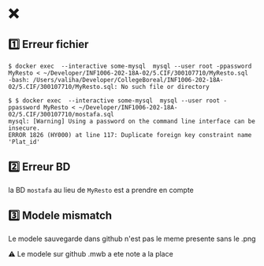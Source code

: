 # :x:

## :one: Erreur fichier

```
$ docker exec  --interactive some-mysql  mysql --user root -ppassword MyResto < ~/Developer/INF1006-202-18A-02/5.CIF/300107710/MyResto.sql 
-bash: /Users/valiha/Developer/CollegeBoreal/INF1006-202-18A-02/5.CIF/300107710/MyResto.sql: No such file or directory
```

```
$ $ docker exec  --interactive some-mysql  mysql --user root -ppassword MyResto < ~/Developer/INF1006-202-18A-02/5.CIF/300107710/mostafa.sql 
mysql: [Warning] Using a password on the command line interface can be insecure.
ERROR 1826 (HY000) at line 117: Duplicate foreign key constraint name 'Plat_id'
```

## :two: Erreur BD 

la BD `mostafa` au lieu de `MyResto` est a prendre en compte

## :three: Modele mismatch

Le modele sauvegarde dans github n'est pas le meme presente sans le .png

:warning: Le modele sur github .mwb a ete note a la place 
